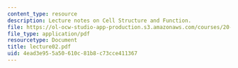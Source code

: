 ```yaml
---
content_type: resource
description: Lecture notes on Cell Structure and Function.
file: https://ol-ocw-studio-app-production.s3.amazonaws.com/courses/20-106j-systems-microbiology-fall-2006/4ead3e955a50610c81b8c73cce411367_lecture02.pdf
file_type: application/pdf
resourcetype: Document
title: lecture02.pdf
uid: 4ead3e95-5a50-610c-81b8-c73cce411367
---
```

